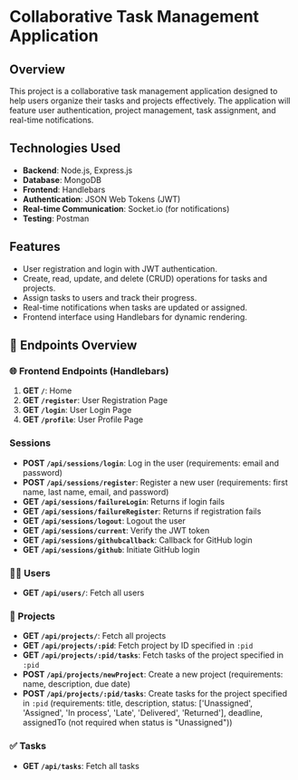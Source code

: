 # Collaborative Task Management Application

## Overview
This project is a collaborative task management application designed to help users organize their tasks and projects effectively. The application will feature user authentication, project management, task assignment, and real-time notifications.

## Technologies Used
- **Backend**: Node.js, Express.js
- **Database**: MongoDB
- **Frontend**: Handlebars
- **Authentication**: JSON Web Tokens (JWT)
- **Real-time Communication**: Socket.io (for notifications)
- **Testing**: Postman

## Features
- User registration and login with JWT authentication.
- Create, read, update, and delete (CRUD) operations for tasks and projects.
- Assign tasks to users and track their progress.
- Real-time notifications when tasks are updated or assigned.
- Frontend interface using Handlebars for dynamic rendering.

## 📄 Endpoints Overview

### 🌐 Frontend Endpoints (Handlebars)
1. **GET `/`**: Home
2. **GET `/register`**: User Registration Page
3. **GET `/login`**: User Login Page
4. **GET `/profile`**: User Profile Page

### Sessions
- **POST `/api/sessions/login`**:  Log in the user (requirements: email and password)
- **POST `/api/sessions/register`**: Register a new user (requirements: first name, last name, email, and password)
- **GET `/api/sessions/failureLogin`**: Returns if login fails
- **GET `/api/sessions/failureRegister`**: Returns if registration fails
- **GET `/api/sessions/logout`**: Logout the user
- **GET `/api/sessions/current`**: Verify the JWT token
- **GET `/api/sessions/githubcallback`**: Callback for GitHub login
- **GET `/api/sessions/github`**: Initiate GitHub login

### 🧑‍💼 Users
- **GET `/api/users/`**: Fetch all users

### 📁 Projects
- **GET `/api/projects/`**: Fetch all projects
- **GET `/api/projects/:pid`**: Fetch project by ID specified in `:pid`
- **GET `/api/projects/:pid/tasks`**: Fetch tasks of the project specified in `:pid`
- **POST `/api/projects/newProject`**: Create a new project (requirements: name, description, due date)
- **POST `/api/projects/:pid/tasks`**: Create tasks for the project specified in `:pid` (requirements: title, description, status: ['Unassigned', 'Assigned', 'In process', 'Late', 'Delivered', 'Returned'], deadline, assignedTo (not required when status is "Unassigned"))

### ✅ Tasks
- **GET `/api/tasks`**: Fetch all tasks



